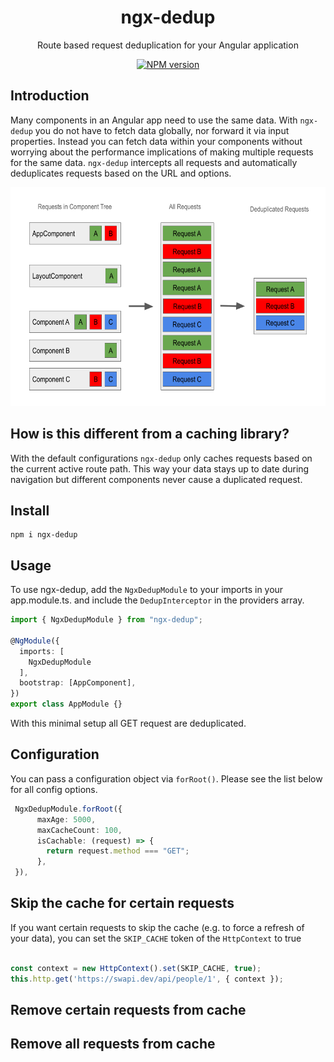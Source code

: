 <h1 align="center">ngx-dedup</h1>

<p align="center">
Route based request deduplication for your Angular application
</p>

<p align="center"><a href="https://www.npmjs.com/package/ngx-dedup"><img src="https://img.shields.io/npm/v/ngx-dedup?color=2c7dd1&amp;label=" alt="NPM version"></a></p>


## Introduction
Many components in an Angular app need to use the same data.
With `ngx-dedup` you do not have to fetch data globally, nor forward it via input properties. Instead you can fetch data within your components without worrying about the performance implications of making multiple requests for the same data.
`ngx-dedup` intercepts all requests and automatically deduplicates requests based on the URL and options.

<p align="center">
<img height="350" src="https://github.com/kasual1/ngx-star-port/blob/main/ngx-dedup-infographic.png" alt="Ngx Starport">
</p>

## How is this different from a caching library?
With the default configurations `ngx-dedup` only caches requests based on the current active route path. This way your data stays up to date during navigation but different components never cause a duplicated request.

## Install

```
npm i ngx-dedup
```
### 

## Usage

To use ngx-dedup, add the `NgxDedupModule` to your imports in your app.module.ts. and include the `DedupInterceptor` in the providers array.
```typescript
import { NgxDedupModule } from "ngx-dedup";

@NgModule({
  imports: [
    NgxDedupModule
  ],
  bootstrap: [AppComponent],
})
export class AppModule {}
```
With this minimal setup all GET request are deduplicated.

## Configuration
You can pass a configuration object via `forRoot()`. Please see the list below for all config options.
```typescript
 NgxDedupModule.forRoot({
      maxAge: 5000,
      maxCacheCount: 100,
      isCachable: (request) => {
        return request.method === "GET";
      },
 }),
```

## Skip the cache for certain requests
If you want certain requests to skip the cache (e.g. to force a refresh of your data), you can set the `SKIP_CACHE` token of the `HttpContext` to true
```typescript

const context = new HttpContext().set(SKIP_CACHE, true);
this.http.get('https://swapi.dev/api/people/1', { context });

```

## Remove certain requests from cache

## Remove all requests from cache
